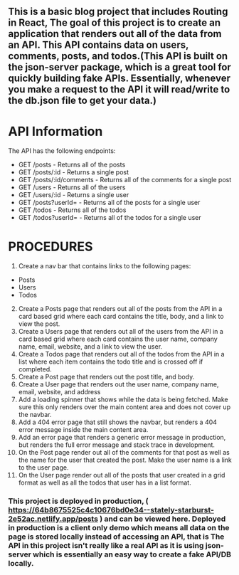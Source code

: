## This is a basic blog project that includes Routing in React, The goal of this project is to create an application that renders out all of the data from an API. This API contains data on users, comments, posts, and todos.(This API is built on the json-server package, which is a great tool for quickly building fake APIs. Essentially, whenever you make a request to the API it will read/write to the db.json file to get your data.)

# API Information
The API has the following endpoints:
- GET /posts - Returns all of the posts
- GET /posts/:id - Returns a single post
- GET /posts/:id/comments - Returns all of the comments for a single post
- GET /users - Returns all of the users
- GET /users/:id - Returns a single user
- GET /posts?userId=<userId> - Returns all of the posts for a single user
- GET /todos - Returns all of the todos
- GET /todos?userId=<userId> - Returns all of the todos for a single user

# PROCEDURES 
1. Create a nav bar that contains links to the following pages:
- Posts
- Users
- Todos
2. Create a Posts page that renders out all of the posts from the API in a card based grid where each card contains the title, body, and a link to view the post.
3. Create a Users page that renders out all of the users from the API in a card based grid where each card contains the user name, company name, email, website, and a link to view the user.
4. Create a Todos page that renders out all of the todos from the API in a list where each item contains the todo title and is crossed off if completed.
5. Create a Post page that renders out the post title, and body.
6. Create a User page that renders out the user name, company name, email, website, and address
7. Add a loading spinner that shows while the data is being fetched. Make sure this only renders over the main content area and does not cover up the navbar.
8. Add a 404 error page that still shows the navbar, but renders a 404 error message inside the main content area.
9. Add an error page that renders a generic error message in production, but renders the full error message and stack trace in development.
10. On the Post page render out all of the comments for that post as well as the name for the user that created the post. Make the user name is a link to the user page.
11. On the User page render out all of the posts that user created in a grid format as well as all the todos that user has in a list format.

### This project is deployed in production, ( https://64b8675525c4c10676bd0e34--stately-starburst-2e52ac.netlify.app/posts ) and can be viewed here. Deployed in production is a client only demo which means all data on the page is stored locally instead of accessing an API, that is The API in this project isn't really like a real API as it is using json-server which is essentially an easy way to create a fake API/DB locally. 